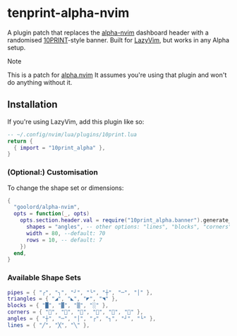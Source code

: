 # tenprint-alpha-nvim

A plugin patch that replaces the [alpha-nvim](https://github.com/goolord/alpha-nvim) dashboard header with a randomised [10PRINT](https://10print.org/)-style banner. Built for [LazyVim](https://github.com/LazyVim/LazyVim), but works in any Alpha setup.

> [!NOTE]
> This is a patch for [alpha.nvim](https://github.com/goolord/alpha-nvim) It assumes you're using that plugin and won't do anything without it.

## Installation

If you're using LazyVim, add this plugin like so:

```lua
-- ~/.config/nvim/lua/plugins/10print.lua
return {
  { import = "10print_alpha" },
}
```

### (Optional:) Customisation

To change the shape set or dimensions:

```lua
{
  "goolord/alpha-nvim",
  opts = function(_, opts)
    opts.section.header.val = require("10print_alpha.banner").generate_banner({
      shapes = "angles", -- other options: "lines", "blocks", "corners", etc.
      width = 80, --default: 70
      rows = 10, -- default: 7
    })
  end,
}
```

### Available Shape Sets

```lua
pipes = { "╭", "╮", "╯", "╰", "┼", "─", "│" },
triangles = { "◢", "◣", "◤", "◥" },
blocks = { "█", "▓", "▒", "░" },
corners = { "𜸢", "𜸪", "𜸫", "𜸬", "𜸸", "𜸻" },
angles = { "┼", "─", "│", "┌", "┐", "┘", "└" },
lines = { "╱", "╳", "╲" },
```
